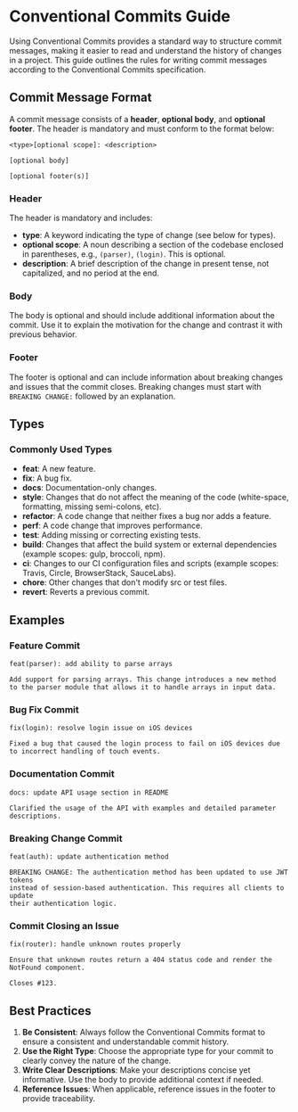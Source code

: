 # Conventional Commits Guide

Using Conventional Commits provides a standard way to structure commit messages, making it easier to read and understand the history of changes in a project. This guide outlines the rules for writing commit messages according to the Conventional Commits specification.

## Commit Message Format

A commit message consists of a **header**, **optional body**, and **optional footer**. The header is mandatory and must conform to the format below:

```
<type>[optional scope]: <description>

[optional body]

[optional footer(s)]
```

### Header

The header is mandatory and includes:

- **type**: A keyword indicating the type of change (see below for types).
- **optional scope**: A noun describing a section of the codebase enclosed in parentheses, e.g., `(parser)`, `(login)`. This is optional.
- **description**: A brief description of the change in present tense, not capitalized, and no period at the end.

### Body

The body is optional and should include additional information about the commit. Use it to explain the motivation for the change and contrast it with previous behavior.

### Footer

The footer is optional and can include information about breaking changes and issues that the commit closes. Breaking changes must start with `BREAKING CHANGE:` followed by an explanation.

## Types

### Commonly Used Types

- **feat**: A new feature.
- **fix**: A bug fix.
- **docs**: Documentation-only changes.
- **style**: Changes that do not affect the meaning of the code (white-space, formatting, missing semi-colons, etc).
- **refactor**: A code change that neither fixes a bug nor adds a feature.
- **perf**: A code change that improves performance.
- **test**: Adding missing or correcting existing tests.
- **build**: Changes that affect the build system or external dependencies (example scopes: gulp, broccoli, npm).
- **ci**: Changes to our CI configuration files and scripts (example scopes: Travis, Circle, BrowserStack, SauceLabs).
- **chore**: Other changes that don't modify src or test files.
- **revert**: Reverts a previous commit.

## Examples

### Feature Commit

```
feat(parser): add ability to parse arrays

Add support for parsing arrays. This change introduces a new method
to the parser module that allows it to handle arrays in input data.
```

### Bug Fix Commit

```
fix(login): resolve login issue on iOS devices

Fixed a bug that caused the login process to fail on iOS devices due
to incorrect handling of touch events.
```

### Documentation Commit

```
docs: update API usage section in README

Clarified the usage of the API with examples and detailed parameter descriptions.
```

### Breaking Change Commit

```
feat(auth): update authentication method

BREAKING CHANGE: The authentication method has been updated to use JWT tokens
instead of session-based authentication. This requires all clients to update
their authentication logic.
```

### Commit Closing an Issue

```
fix(router): handle unknown routes properly

Ensure that unknown routes return a 404 status code and render the NotFound component.

Closes #123.
```

## Best Practices

1. **Be Consistent**: Always follow the Conventional Commits format to ensure a consistent and understandable commit history.
2. **Use the Right Type**: Choose the appropriate type for your commit to clearly convey the nature of the change.
3. **Write Clear Descriptions**: Make your descriptions concise yet informative. Use the body to provide additional context if needed.
4. **Reference Issues**: When applicable, reference issues in the footer to provide traceability.

